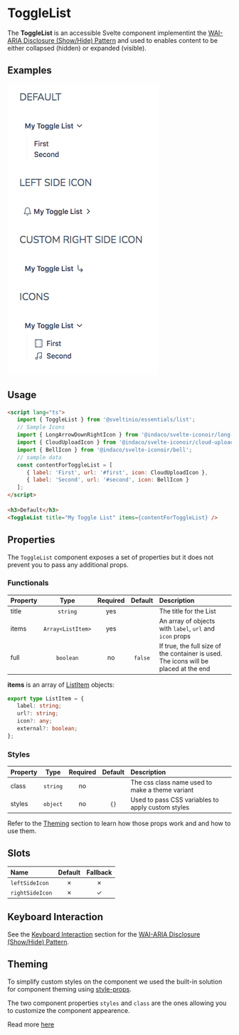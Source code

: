 # ToggleList

The **ToggleList** is an accessible Svelte component implementint the [WAI-ARIA Disclosure (Show/Hide) Pattern] and used to enables content to be either collapsed (hidden) or expanded (visible).

## Examples

<img src="./assets/images/showcase.png" alt="ToggleList - Default Styles" />

## Usage

```html
<script lang="ts">
   import { ToggleList } from '@sveltinio/essentials/list';
   // Sample Icons
   import { LongArrowDownRightIcon } from '@indaco/svelte-iconoir/long-arrow-down-right';
   import { CloudUploadIcon } from '@indaco/svelte-iconoir/cloud-upload';
   import { BellIcon } from '@indaco/svelte-iconoir/bell';
   // sample data
   const contentForToggleList = [
      { label: 'First', url: '#first', icon: CloudUploadIcon },
      { label: 'Second', url: '#second', icon: BellIcon }
   ];
</script>

<h3>Default</h3>
<ToggleList title="My Toggle List" items={contentForToggleList} />

```

## Properties

The `ToggleList` component exposes a set of properties but it does not prevent you to pass any additional props.

### Functionals

| Property  | Type             | Required | Default | Description                                                                          |
| :-------- | :--------------: | :------: | :-----: | :----------------------------------------------------------------------------------- |
| title     | `string`         | yes      |         | The title for the List                                                               |
| items     | `Array<ListItem>`| yes      |         | An array of objects with `label`, `url` and `icon` props                             |
| full      | `boolean`        | no       | `false` | If true, the full size of the container is used. The icons will be placed at the end |

**items** is an array of [ListItem] objects:

```typescript
export type ListItem = {
   label: string;
   url?: string;
   icon?: any;
   external?: boolean;
};
```

### Styles

| Property | Type     | Required | Default | Description                                       |
| :------- | :------: | :------: | :-----: | :------------------------------------------------ |
| class    | `string` |    no    |         | The css class name used to make a theme variant   |
| styles   | `object` |    no    | `{}`    | Used to pass CSS variables to apply custom styles |

Refer to the [Theming](#theming) section to learn how those props work and and how to use them.

## Slots

| Name            | Default | Fallback |
| :-------------- | :-----: | :------: |
| `leftSideIcon`  | ✗       |    ✗     |
| `rightSideIcon` | ✗       |    ✓     |

## Keyboard Interaction

See the [Keyboard Interaction] section for the [WAI-ARIA Disclosure (Show/Hide) Pattern].

## Theming

To simplify custom styles on the component we used the built-in solution for component theming using [style-props].

The two component properties `styles` and `class` are the ones allowing you to customize the component appearence.

Read more [here](./THEMING.md)

<!-- Resources -->
[WAI-ARIA Disclosure (Show/Hide) Pattern]: https://www.w3.org/WAI/ARIA/apg/patterns/disclosure/examples/disclosure-navigation/
[ListItem]: https://github.com/sveltinio/components-library/blob/358ffd124face5e321b67b528260ee646c60fc30/packages/essentials/src/lib/components/list/types.ts#L1
[Keyboard Interaction]: https://www.w3.org/WAI/ARIA/apg/patterns/disclosure/examples/disclosure-navigation/#kbd_label
[style-props]: https://svelte.dev/docs#template-syntax-component-directives---style-props
